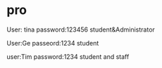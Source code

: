 pro
===
User: tina  password:123456   student&Administrator

User:Ge    passeord:1234        student

user:Tim   password:1234       student and staff



